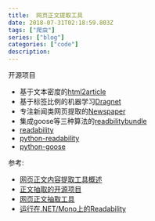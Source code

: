 ```yaml
---
title:  网页正文提取工具
date: 2018-07-31T02:18:59.803Z
tags: ["爬虫"]
series: ["blog"]
categories: ["code"]
description:
---
```


开源项目
- 基于文本密度的[html2article](http://www.cnblogs.com/jasondan/p/3497757.html)
- 基于标签比例的机器学习[Dragnet](https://github.com/seomoz/dragnet) 
- 专注新闻类网页提取的[Newspaper](https://github.com/codelucas/newspaper)
- 集成goose等三种算法的[readbilitybundle](https://github.com/srijiths/readabilityBUNDLE )
- [readability](https://github.com/mozilla/readability)
- [python-readability](https://github.com/buriy/python-readability)
- [python-goose](https://github.com/grangier/python-goose)


参考:
- [网页正文内容提取工具概述](https://www.rockyqi.net/html-text-extraction-tools.html)
- [正文抽取的开源项目](http://www.open-open.com/lib/view/open1412172214656.html)
- [网页正文抽取工具](http://blog.chedushi.com/archives/10757)
- [运行在.NET/Mono上的Readability](http://blog.zhaojie.me/2010/11/readability-runs-on-dotnet.html)
